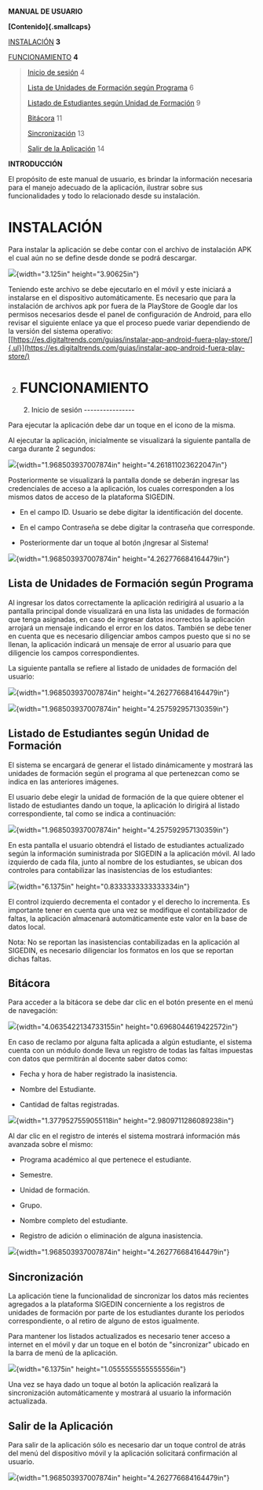 **MANUAL DE USUARIO**

**[Contenido]{.smallcaps}**

[INSTALACIÓN](#instalación) **3**

[FUNCIONAMIENTO](#funcionamiento) **4**

> [Inicio de sesión](#inicio-de-sesión) 4
>
> [Lista de Unidades de Formación según
> Programa](#lista-de-unidades-de-formación-según-programa) 6
>
> [Listado de Estudiantes según Unidad de
> Formación](#listado-de-estudiantes-según-unidad-de-formación) 9
>
> [Bitácora](#bitácora) 11
>
> [Sincronización](#sincronización) 13
>
> [Salir de la Aplicación](#salir-de-la-aplicación) 14

**INTRODUCCIÓN**

El propósito de este manual de usuario, es brindar la información
necesaria para el manejo adecuado de la aplicación, ilustrar sobre sus
funcionalidades y todo lo relacionado desde su instalación.

INSTALACIÓN
===========

Para instalar la aplicación se debe contar con el archivo de instalación
APK el cual aún no se define desde donde se podrá descargar.

![](media/image1.png){width="3.125in" height="3.90625in"}

Teniendo este archivo se debe ejecutarlo en el móvil y este iniciará a
instalarse en el dispositivo automáticamente. Es necesario que para la
instalación de archivos apk por fuera de la PlayStore de Google dar los
permisos necesarios desde el panel de configuración de Android, para
ello revisar el siguiente enlace ya que el proceso puede variar
dependiendo de la versión del sistema operativo:
[[https://es.digitaltrends.com/guias/instalar-app-android-fuera-play-store/]{.ul}](https://es.digitaltrends.com/guias/instalar-app-android-fuera-play-store/)

2.  FUNCIONAMIENTO
    ==============

    2.   Inicio de sesión
        ----------------

Para ejecutar la aplicación debe dar un toque en el icono de la misma.

Al ejecutar la aplicación, inicialmente se visualizará la siguiente
pantalla de carga durante 2 segundos:

![](media/image2.jpg){width="1.968503937007874in"
height="4.261811023622047in"}

Posteriormente se visualizará la pantalla donde se deberán ingresar las
credenciales de acceso a la aplicación, los cuales corresponden a los
mismos datos de acceso de la plataforma SIGEDIN.

-   En el campo ID. Usuario se debe digitar la identificación del
    docente.

-   En el campo Contraseña se debe digitar la contraseña que
    corresponde.

-   Posteriormente dar un toque al botón ¡Ingresar al Sistema!

![](media/image3.jpg){width="1.968503937007874in"
height="4.262776684164479in"}

 Lista de Unidades de Formación según Programa
---------------------------------------------

Al ingresar los datos correctamente la aplicación redirigirá al usuario
a la pantalla principal donde visualizará en una lista las unidades de
formación que tenga asignadas, en caso de ingresar datos incorrectos la
aplicación arrojará un mensaje indicando el error en los datos. También
se debe tener en cuenta que es necesario diligenciar ambos campos puesto
que si no se llenan, la aplicación indicará un mensaje de error al
usuario para que diligencie los campos correspondientes.

La siguiente pantalla se refiere al listado de unidades de formación del
usuario:

![](media/image4.jpg){width="1.968503937007874in"
height="4.262776684164479in"}

![](media/image5.jpg){width="1.968503937007874in"
height="4.257592957130359in"}

 Listado de Estudiantes según Unidad de Formación
------------------------------------------------

El sistema se encargará de generar el listado dinámicamente y mostrará
las unidades de formación según el programa al que pertenezcan como se
indica en las anteriores imágenes.

El usuario debe elegir la unidad de formación de la que quiere obtener
el listado de estudiantes dando un toque, la aplicación lo dirigirá al
listado correspondiente, tal como se indica a continuación:

![](media/image6.jpg){width="1.968503937007874in"
height="4.257592957130359in"}

En esta pantalla el usuario obtendrá el listado de estudiantes
actualizado según la información suministrada por SIGEDIN a la
aplicación móvil. Al lado izquierdo de cada fila, junto al nombre de los
estudiantes, se ubican dos controles para contabilizar las inasistencias
de los estudiantes:

![](media/image7.png){width="6.1375in" height="0.8333333333333334in"}

El control izquierdo decrementa el contador y el derecho lo incrementa.
Es importante tener en cuenta que una vez se modifique el contabilizador
de faltas, la aplicación almacenará automáticamente este valor en la
base de datos local.

Nota: No se reportan las inasistencias contabilizadas en la aplicación
al SIGEDIN, es necesario diligenciar los formatos en los que se reportan
dichas faltas.

Bitácora
--------

Para acceder a la bitácora se debe dar clic en el botón presente en el
menú de navegación:

![](media/image8.png){width="4.0635422134733155in"
height="0.6968044619422572in"}

En caso de reclamo por alguna falta aplicada a algún estudiante, el
sistema cuenta con un módulo donde lleva un registro de todas las faltas
impuestas con datos que permitirán al docente saber datos como:

-   Fecha y hora de haber registrado la inasistencia.

-   Nombre del Estudiante.

-   Cantidad de faltas registradas.

![](media/image9.jpg){width="1.3779527559055118in"
height="2.9809711286089238in"}

Al dar clic en el registro de interés el sistema mostrará información
más avanzada sobre el mismo:

-   Programa académico al que pertenece el estudiante.

-   Semestre.

-   Unidad de formación.

-   Grupo.

-   Nombre completo del estudiante.

-   Registro de adición o eliminación de alguna inasistencia.

![](media/image10.jpg){width="1.968503937007874in"
height="4.262776684164479in"}

 Sincronización
--------------

La aplicación tiene la funcionalidad de sincronizar los datos más
recientes agregados a la plataforma SIGEDIN concerniente a los registros
de unidades de formación por parte de los estudiantes durante los
periodos correspondiente, o al retiro de alguno de estos igualmente.

Para mantener los listados actualizados es necesario tener acceso a
internet en el móvil y dar un toque en el botón de "sincronizar" ubicado
en la barra de menú de la aplicación.

![](media/image11.png){width="6.1375in" height="1.0555555555555556in"}

Una vez se haya dado un toque al botón la aplicación realizará la
sincronización automáticamente y mostrará al usuario la información
actualizada.

 Salir de la Aplicación
----------------------

Para salir de la aplicación sólo es necesario dar un toque control de
atrás del menú del dispositivo móvil y la aplicación solicitará
confirmación al usuario.

![](media/image12.jpg){width="1.968503937007874in"
height="4.262776684164479in"}
